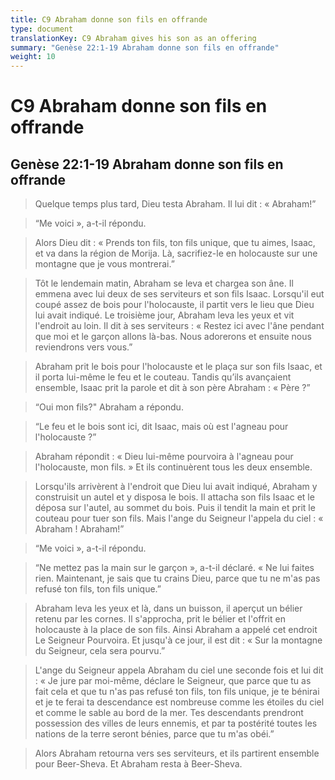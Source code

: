 ```yaml
---
title: C9 Abraham donne son fils en offrande
type: document
translationKey: C9 Abraham gives his son as an offering
summary: "Genèse 22:1-19 Abraham donne son fils en offrande"
weight: 10
---
```

# C9 Abraham donne son fils en offrande

## Genèse 22:1-19 Abraham donne son fils en offrande

>   Quelque temps plus tard, Dieu testa Abraham. Il lui dit : « Abraham!”

>   “Me voici », a-t-il répondu.

>   Alors Dieu dit : « Prends ton fils, ton fils unique, que tu aimes, Isaac, et va dans la région de Morija. Là, sacrifiez-le en holocauste sur une montagne que je vous montrerai.”

>   Tôt le lendemain matin, Abraham se leva et chargea son âne. Il emmena avec lui deux de ses serviteurs et son fils Isaac. Lorsqu'il eut coupé assez de bois pour l'holocauste, il partit vers le lieu que Dieu lui avait indiqué. Le troisième jour, Abraham leva les yeux et vit l'endroit au loin. Il dit à ses serviteurs : « Restez ici avec l'âne pendant que moi et le garçon allons là-bas. Nous adorerons et ensuite nous reviendrons vers vous.”

>   Abraham prit le bois pour l'holocauste et le plaça sur son fils Isaac, et il porta lui-même le feu et le couteau. Tandis qu’ils avançaient ensemble, Isaac prit la parole et dit à son père Abraham : « Père ?”

>   “Oui mon fils?" Abraham a répondu.

>   “Le feu et le bois sont ici, dit Isaac, mais où est l'agneau pour l'holocauste ?”

>   Abraham répondit : « Dieu lui-même pourvoira à l'agneau pour l'holocauste, mon fils. » Et ils continuèrent tous les deux ensemble.

>   Lorsqu'ils arrivèrent à l'endroit que Dieu lui avait indiqué, Abraham y construisit un autel et y disposa le bois. Il attacha son fils Isaac et le déposa sur l'autel, au sommet du bois. Puis il tendit la main et prit le couteau pour tuer son fils. Mais l'ange du Seigneur l'appela du ciel : « Abraham ! Abraham!”

>   “Me voici », a-t-il répondu.

>   “Ne mettez pas la main sur le garçon », a-t-il déclaré. « Ne lui faites rien. Maintenant, je sais que tu crains Dieu, parce que tu ne m'as pas refusé ton fils, ton fils unique.”

>   Abraham leva les yeux et là, dans un buisson, il aperçut un bélier retenu par les cornes. Il s'approcha, prit le bélier et l'offrit en holocauste à la place de son fils. Ainsi Abraham a appelé cet endroit Le Seigneur Pourvoira. Et jusqu'à ce jour, il est dit : « Sur la montagne du Seigneur, cela sera pourvu.”

>   L'ange du Seigneur appela Abraham du ciel une seconde fois et lui dit : « Je jure par moi-même, déclare le Seigneur, que parce que tu as fait cela et que tu n'as pas refusé ton fils, ton fils unique, je te bénirai et je te ferai ta descendance est nombreuse comme les étoiles du ciel et comme le sable au bord de la mer. Tes descendants prendront possession des villes de leurs ennemis, et par ta postérité toutes les nations de la terre seront bénies, parce que tu m'as obéi.”

>   Alors Abraham retourna vers ses serviteurs, et ils partirent ensemble pour Beer-Sheva. Et Abraham resta à Beer-Sheva.

